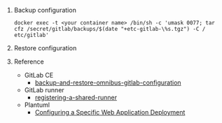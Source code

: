 1. Backup configuration

     `docker exec -t <your container name> /bin/sh -c 'umask 0077; tar cfz /secret/gitlab/backups/$(date "+etc-gitlab-\%s.tgz") -C / etc/gitlab'`

2. Restore configuration

3. Reference

     - GitLab CE
       - [backup-and-restore-omnibus-gitlab-configuration](https://docs.gitlab.com/omnibus/settings/backups.html#backup-and-restore-omnibus-gitlab-configuration)
     - GitLab runner
       - [registering-a-shared-runner](https://docs.gitlab.com/ee/ci/runners/#registering-a-shared-runner)
     - Plantuml
       - [Configuring a Specific Web Application Deployment](https://www.eclipse.org/jetty/documentation/9.4.x/configuring-specific-webapp-deployment.html)

